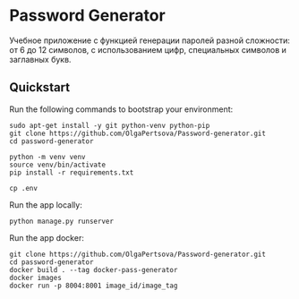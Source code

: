 # Password Generator

Учебное приложение с функцией генерации паролей разной сложности: от 6 до 12 символов, с использованием цифр, специальных символов и заглавных букв.

## Quickstart

Run the following commands to bootstrap your environment:

    sudo apt-get install -y git python-venv python-pip
    git clone https://github.com/OlgaPertsova/Password-generator.git
    cd password-generator

    python -m venv venv
    source venv/bin/activate
    pip install -r requirements.txt

    cp .env

Run the app locally:
    
    python manage.py runserver

Run the app docker:

    git clone https://github.com/OlgaPertsova/Password-generator.git
    cd password-generator
    docker build . --tag docker-pass-generator
    docker images
    docker run -p 8004:8001 image_id/image_tag
